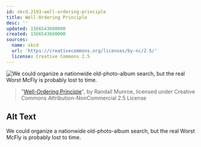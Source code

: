 ```yaml
---
id: xkcd.2193-well-ordering-principle
title: Well-Ordering Principle
desc: ''
updated: 1566543600000
created: 1566543600000
sources:
  name: xkcd
  url: 'https://creativecommons.org/licenses/by-nc/2.5/'
  license: Creative Commons 2.5
---
```

![We could organize a nationwide old-photo-album search, but the real Worst McFly is probably lost to time.](https://imgs.xkcd.com/comics/well_ordering_principle.png)
> "[Well-Ordering Principle](https://xkcd.com/2193/)", by Randall Munroe, licensed under Creative Commons Attribution-NonCommercial 2.5 License

## Alt Text
We could organize a nationwide old-photo-album search, but the real Worst McFly is probably lost to time.
